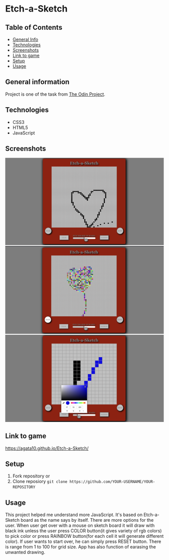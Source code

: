 # Etch-a-Sketch

## Table of Contents
* [General Info](#general-information)
* [Technologies](#technologies)
* [Screenshots](#screenshots)
* [Link to game](#link-to-game)
* [Setup](#setup)
* [Usage](#usage)


## General information
Project is one of the task from [The Odin Project](https://www.theodinproject.com/lessons/foundations-etch-a-sketch). 

## Technologies
* CSS3
* HTML5
* JavaScript

## Screenshots
![Wepage](/images/photo1.png)
![Wepage2](/images/photo.png)
![Webpage3](/images/photo3.png)


## Link to game
https://agata10.github.io/Etch-a-Sketch/

## Setup

1. Fork repository 
or
2. Clone reposiory
   `git clone https://github.com/YOUR-USERNAME/YOUR-REPOSITORY`

## Usage

This project helped me understand more JavaScript. It's based on Etch-a-Sketch board as the name says by itself. There are more options for the user. When user get over with a mouse on sketch board it will draw with black ink unless the user press COLOR button(it gives variety of rgb colors) to pick color or press RAINBOW button(for each cell it will generate different color). If user wants to start over, he can simply press RESET button. There is range from 1 to 100 for grid size. App has also function of earasing the unwanted drawing.


